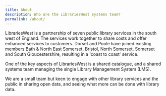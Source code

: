 ```yaml
---
title: About
description: Who are the LibrariesWest systems team?
permalink: /about/
---
```


LibrariesWest is a partnership of seven public library services in the south west of England. The services work together to share costs and offer enhanced services to customers. Dorset and Poole have joined existing members Bath & North East Somerset, Bristol, North Somerset, Somerset and South Gloucestershire, resulting in a 'coast to coast' service. 

One of the key aspects of LibrariesWest is a shared catalogue, and a shared systems team managing the single Library Management System (LMS).

We are a small team but keen to engage with other library services and the public in sharing open data, and seeing what more can be done with library data.